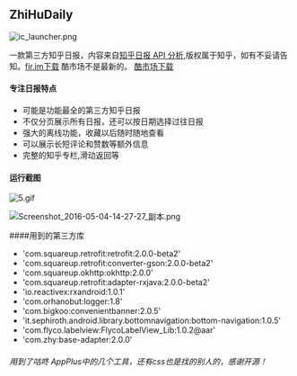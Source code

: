 ## ZhiHuDaily


![ic_launcher.png](http://upload-images.jianshu.io/upload_images/767626-e8114c21493bda4b.png?imageMogr2/auto-orient/strip%7CimageView2/2/w/1240)

一款第三方知乎日报，内容来自[知乎日报 API 分析](https://github.com/izzyleung/ZhihuDailyPurify/wiki/%E7%9F%A5%E4%B9%8E%E6%97%A5%E6%8A%A5-API-%E5%88%86%E6%9E%90),版权属于知乎，如有不妥请告知。[fir.im下载](http://fir.im/3hse)  酷市场不是最新的。            [酷市场下载](http://www.coolapk.com/apk/fewwind.com.myzhihu)
#### 专注日报特点
* 可能是功能最全的第三方知乎日报
* 不仅分页展示所有日报，还可以按日期选择过往日报
* 强大的离线功能，收藏以后随时随地查看
* 可以展示长短评论和赞数等额外信息
* 完整的知乎专栏,滑动返回等

####  运行截图

![5.gif](http://upload-images.jianshu.io/upload_images/767626-2669519c17d21832.gif?imageMogr2/auto-orient/strip)


![Screenshot_2016-05-04-14-27-27_副本.png](http://upload-images.jianshu.io/upload_images/767626-9737b262cade9cbd.png?imageMogr2/auto-orient/strip%7CimageView2/2/w/1240)

####用到的第三方库
*  'com.squareup.retrofit:retrofit:2.0.0-beta2'
*  'com.squareup.retrofit:converter-gson:2.0.0-beta2'
*  'com.squareup.okhttp:okhttp:2.0.0'
*  'com.squareup.retrofit:adapter-rxjava:2.0.0-beta2'
*  'io.reactivex:rxandroid:1.0.1'
*  'com.orhanobut:logger:1.8'
*  'com.bigkoo:convenientbanner:2.0.5'
*  'it.sephiroth.android.library.bottomnavigation:bottom-navigation:1.0.5'
*   'com.flyco.labelview:FlycoLabelView_Lib:1.0.2@aar'
*  'com.zhy:base-adapter:2.0.0'

###### 用到了咕咚 AppPlus中的几个工具，还有css也是找的别人的，感谢开源！
